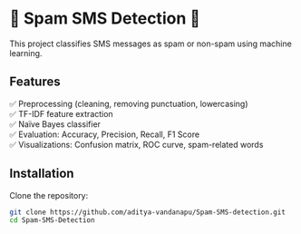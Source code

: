 # 📩 Spam SMS Detection 🚀

This project classifies SMS messages as spam or non-spam using machine learning.

## Features
✅ Preprocessing (cleaning, removing punctuation, lowercasing)  
✅ TF-IDF feature extraction  
✅ Naïve Bayes classifier  
✅ Evaluation: Accuracy, Precision, Recall, F1 Score  
✅ Visualizations: Confusion matrix, ROC curve, spam-related words  

## Installation
Clone the repository:  
```bash
git clone https://github.com/aditya-vandanapu/Spam-SMS-detection.git
cd Spam-SMS-Detection
